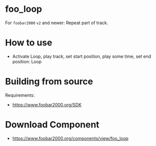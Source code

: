 # foo_loop
For `foobar2000` `v2` and newer: Repeat part of track.

# How to use
* Activate Loop, play track, set start position, play some time, set end position: Loop

# Building from source
Requirements:
* https://www.foobar2000.org/SDK

# Download Component
* https://www.foobar2000.org/components/view/foo_loop
